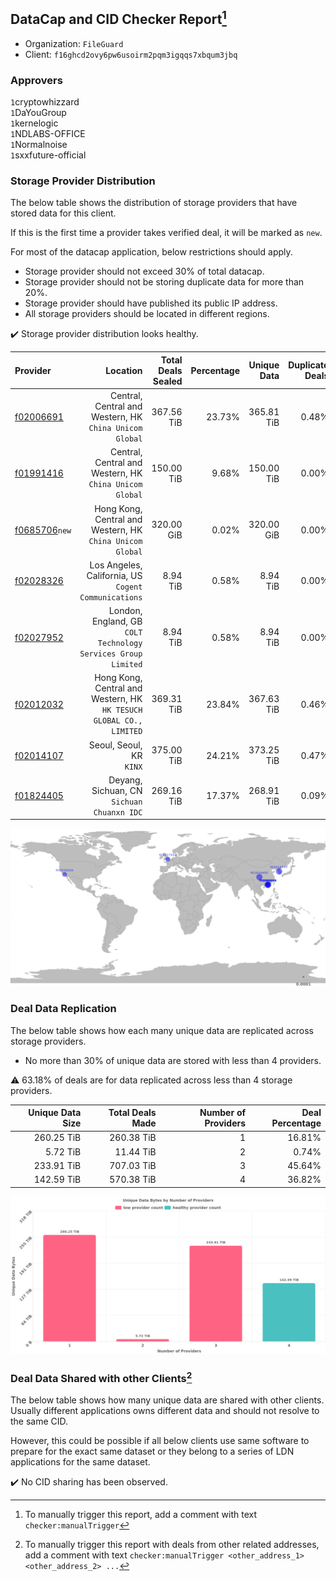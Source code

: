 ## DataCap and CID Checker Report[^1]
 - Organization: `FileGuard`
 - Client: `f16ghcd2ovy6pw6usoirm2pqm3igqqs7xbqum3jbq`
### Approvers
`1`cryptowhizzard<br/>`1`DaYouGroup<br/>`1`kernelogic<br/>`1`NDLABS-OFFICE<br/>`1`Normalnoise<br/>`1`sxxfuture-official

### Storage Provider Distribution
The below table shows the distribution of storage providers that have stored data for this client.

If this is the first time a provider takes verified deal, it will be marked as `new`.

For most of the datacap application, below restrictions should apply.
 - Storage provider should not exceed 30% of total datacap.
 - Storage provider should not be storing duplicate data for more than 20%.
 - Storage provider should have published its public IP address.
 - All storage providers should be located in different regions.

✔️ Storage provider distribution looks healthy.

| Provider                                                  |                                                               Location | Total Deals Sealed | Percentage | Unique Data | Duplicate Deals |
| :-------------------------------------------------------- | ---------------------------------------------------------------------: | -----------------: | ---------: | ----------: | --------------: |
| [f02006691](https://filfox.info/en/address/f02006691)     |             Central, Central and Western, HK<br/>`China Unicom Global` |         367.56 TiB |     23.73% |  365.81 TiB |           0.48% |
| [f01991416](https://filfox.info/en/address/f01991416)     |             Central, Central and Western, HK<br/>`China Unicom Global` |         150.00 TiB |      9.68% |  150.00 TiB |           0.00% |
| [f0685706](https://filfox.info/en/address/f0685706)`new`  |           Hong Kong, Central and Western, HK<br/>`China Unicom Global` |         320.00 GiB |      0.02% |  320.00 GiB |           0.00% |
| [f02028326](https://filfox.info/en/address/f02028326)     |                Los Angeles, California, US<br/>`Cogent Communications` |           8.94 TiB |      0.58% |    8.94 TiB |           0.00% |
| [f02027952](https://filfox.info/en/address/f02027952)     |       London, England, GB<br/>`COLT Technology Services Group Limited` |           8.94 TiB |      0.58% |    8.94 TiB |           0.00% |
| [f02012032](https://filfox.info/en/address/f02012032)     | Hong Kong, Central and Western, HK<br/>`HK TESUCH GLOBAL CO., LIMITED` |         369.31 TiB |     23.84% |  367.63 TiB |           0.46% |
| [f02014107](https://filfox.info/en/address/f02014107)     |                                            Seoul, Seoul, KR<br/>`KINX` |         375.00 TiB |     24.21% |  373.25 TiB |           0.47% |
| [f01824405](https://filfox.info/en/address/f01824405)     |                          Deyang, Sichuan, CN<br/>`Sichuan Chuanxn IDC` |         269.16 TiB |     17.37% |  268.91 TiB |           0.09% |

<img src="https://raw.githubusercontent.com/data-preservation-programs/filplus-checker-assets/main/filecoin-project/filecoin-plus-large-datasets/issues/1712/1687883665004.png"/>

### Deal Data Replication
The below table shows how each many unique data are replicated across storage providers.

- No more than 30% of unique data are stored with less than 4 providers.

⚠️ 63.18% of deals are for data replicated across less than 4 storage providers.

| Unique Data Size | Total Deals Made | Number of Providers | Deal Percentage |
| ---------------: | ---------------: | ------------------: | --------------: |
|       260.25 TiB |       260.38 TiB |                   1 |          16.81% |
|         5.72 TiB |        11.44 TiB |                   2 |           0.74% |
|       233.91 TiB |       707.03 TiB |                   3 |          45.64% |
|       142.59 TiB |       570.38 TiB |                   4 |          36.82% |

<img src="https://raw.githubusercontent.com/data-preservation-programs/filplus-checker-assets/main/filecoin-project/filecoin-plus-large-datasets/issues/1712/1687883665674.png"/>

### Deal Data Shared with other Clients[^3]
The below table shows how many unique data are shared with other clients.
Usually different applications owns different data and should not resolve to the same CID.

However, this could be possible if all below clients use same software to prepare for the exact same dataset or they belong to a series of LDN applications for the same dataset.

✔️ No CID sharing has been observed.

[^1]: To manually trigger this report, add a comment with text `checker:manualTrigger`

[^2]: Deals from those addresses are combined into this report as they are specified with `checker:manualTrigger`

[^3]: To manually trigger this report with deals from other related addresses, add a comment with text `checker:manualTrigger <other_address_1> <other_address_2> ...`
